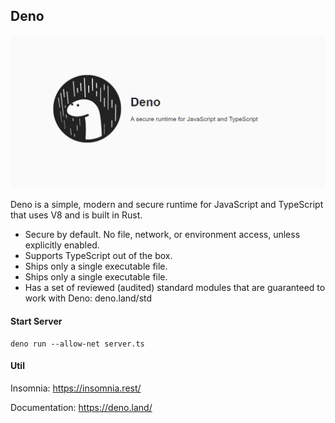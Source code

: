 ## Deno

![deno](https://github.com/teles1g/simple-deno-api/blob/master/deno.png)

Deno is a simple, modern and secure runtime for JavaScript and TypeScript that uses V8 and is built in Rust.

* Secure by default. No file, network, or environment access, unless explicitly enabled.
* Supports TypeScript out of the box.
* Ships only a single executable file.
* Ships only a single executable file.
* Has a set of reviewed (audited) standard modules that are guaranteed to work with Deno: deno.land/std

#### Start Server

```
deno run --allow-net server.ts
```

#### Util

Insomnia: https://insomnia.rest/

Documentation: https://deno.land/
